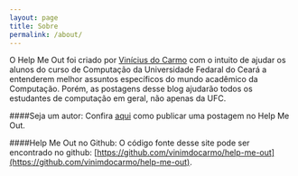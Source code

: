 ```yaml
---
layout: page
title: Sobre
permalink: /about/
---
```


O Help Me Out foi criado por [Vinícius do Carmo](https://twitter.com/vinimdocarmo) com o intuito de ajudar os alunos do curso de Computação da Universidade Fedaral do Ceará a entenderem melhor assuntos específicos do mundo acadêmico da Computação. Porém, as postagens desse blog ajudarão todos os estudantes de computação em geral, não apenas da UFC.

####Seja um autor:
Confira [aqui](#) como publicar uma postagem no Help Me Out.

####Help Me Out no Github:
O código fonte desse site pode ser encontrado no github: [https://github.com/vinimdocarmo/help-me-out](https://github.com/vinimdocarmo/help-me-out).
